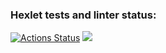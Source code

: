 ### Hexlet tests and linter status:
[![Actions Status](https://github.com/wq4rsz/frontend-project-44/workflows/hexlet-check/badge.svg)](https://github.com/wq4rsz/frontend-project-44/actions)
<a href="https://codeclimate.com/github/wq4rsz/frontend-project-44/maintainability"><img src="https://api.codeclimate.com/v1/badges/19a2299076ce04608a0b/maintainability" /></a>
